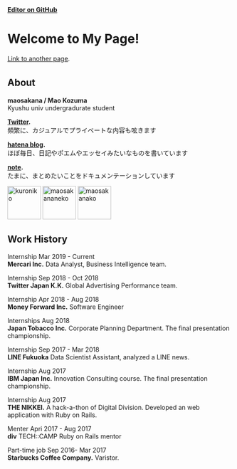 **[Editor on GitHub](https://github.com/maosakana/maosakana.github.io/edit/master/index.md)**   　

# Welcome to My Page!
[Link to another page](./another-page.html).

## About　
**maosakana  /  Mao Kozuma**  
Kyushu univ undergradurate student

 **[Twitter](http://twitter.com/ma_osakana).**  
 頻繁に、カジュアルでプライベートな内容も呟きます		
 
 **[hatena blog](http://maosakana.hatenablog.com/).**  
 ほぼ毎日、日記やポエムやエッセイみたいなものを書いています		 
  
**[note](https://note.mu/maosakana).**  
 たまに、まとめたいことをドキュメンテーションしています	
  
 <img width="75" alt="kuroniko" src="https://user-images.githubusercontent.com/25532388/54070898-5ab18380-42a9-11e9-8592-447785856f21.PNG"> <img width="75" alt="maosakananeko" src="https://user-images.githubusercontent.com/25532388/54070895-56856600-42a9-11e9-9d4a-ccd2c726579e.png">  <img width="75" alt="maosakanako" src="https://user-images.githubusercontent.com/25532388/54070893-54230c00-42a9-11e9-81d6-8c183ac9abd7.png">
  
## Work History

Internship  Mar 2019 - Current  
**Mercari Inc.** Data Analyst, Business Intelligence team.

Internship   Sep 2018 - Oct 2018      
**Twitter Japan K.K.** Global Advertising Performance team.

Internship    Apr 2018 - Aug 2018    
**Money Forward Inc.** Software Engineer

Internships   Aug 2018    
**Japan Tobacco Inc.** Corporate Planning Department. The final presentation championship.

Internship   Sep 2017 - Mar 2018    
**LINE Fukuoka** Data Scientist Assistant, analyzed a LINE news.

Internship   Aug 2017    
**IBM Japan Inc.** Innovation Consulting course. The final presentation championship.

Internship   Aug 2017    
**THE NIKKEI.** A hack-a-thon of Digital Division. Developed an web application with Ruby on Rails.

Menter   Apri 2017 - Aug 2017    
**div** TECH::CAMP Ruby on Rails mentor

Part-time job   Sep 2016- Mar 2017    
**Starbucks Coffee Company.** Varistor.
